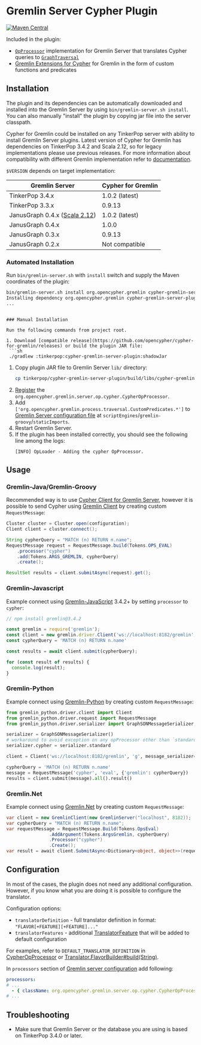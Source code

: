 # Gremlin Server Cypher Plugin

[![Maven Central](https://maven-badges.herokuapp.com/maven-central/org.opencypher.gremlin/cypher-gremlin-server-plugin/badge.svg?style=shield)](https://maven-badges.herokuapp.com/maven-central/org.opencypher.gremlin/cypher-gremlin-server-plugin)

Included in the plugin:

- [`OpProcessor`](https://tinkerpop.apache.org/docs/current/reference/#opprocessor-configurations) implementation for Gremlin Server that translates Cypher queries to [`GraphTraversal`](https://tinkerpop.apache.org/docs/current/reference/#traversal)
- [Gremlin Extensions for Cypher](../cypher-gremlin-extensions) for Gremlin in the form of custom functions and predicates


## Installation

The plugin and its dependencies can be automatically downloaded and installed into the Gremlin Server by using `bin/gremlin-server.sh install`. You can also manually "install" the plugin by copying jar file into the server classpath.

Cypher for Gremlin could be installed on any TinkerPop server with ability to install Gremlin Server plugins. Latest version of Cypher for Gremlin has dependencies on TinkerPop 3.4.2 and Scala 2.12, so for legacy implementations please use previous releases. For more information about compatibility with different Gremlin implementation refer to [documentation](https://github.com/opencypher/cypher-for-gremlin/wiki/Gremlin-implementations).

`$VERSION` depends on target implementation:


|             Gremlin Server             | Cypher for Gremlin |
|----------------------------------------|--------------------|
| TinkerPop 3.4.x                        | 1.0.2 (latest)     |
| TinkerPop 3.3.x                        | 0.9.13             |
| JanusGraph 0.4.x ([Scala 2.12][scala]) | 1.0.2 (latest)     |
| JanusGraph 0.4.x                       | 1.0.0              |
| JanusGraph 0.3.x                       | 0.9.13             |
| JanusGraph 0.2.x                       | Not compatible     |

[scala]: https://github.com/opencypher/cypher-for-gremlin/wiki/Gremlin-implementations#janusgraph-with-cypher-plugin


### Automated Installation

Run `bin/gremlin-server.sh` with `install` switch and supply the Maven coordinates of the plugin:

```sh
bin/gremlin-server.sh install org.opencypher.gremlin cypher-gremlin-server-plugin $VERSION
Installing dependency org.opencypher.gremlin cypher-gremlin-server-plugin $VERSION
...
```
  ```
  
### Manual Installation

Run the following commands from project root.

1. Download [compatible release](https://github.com/opencypher/cypher-for-gremlin/releases) or build the plugin JAR file:
   ```sh
   ./gradlew :tinkerpop:cypher-gremlin-server-plugin:shadowJar
   ```
1. Copy plugin JAR file to Gremlin Server `lib/` directory:
   ```sh
   cp tinkerpop/cypher-gremlin-server-plugin/build/libs/cypher-gremlin-server-plugin-*-all.jar /path/to/gremlin-server/lib/
   ```
1. [Register](https://tinkerpop.apache.org/docs/current/reference/#opprocessor-configurations) the `org.opencypher.gremlin.server.op.cypher.CypherOpProcessor`.
1. Add `['org.opencypher.gremlin.process.traversal.CustomPredicates.*']` to [Gremlin Server configuration file](https://tinkerpop.apache.org/docs/current/reference/#_configuring_2) at `scriptEngines`/`gremlin-groovy`/`staticImports`.
1. Restart Gremlin Server.
1. If the plugin has been installed correctly, you should see the following line among the logs:
   ```
   [INFO] OpLoader - Adding the cypher OpProcessor.
   ```
   
## Usage

### Gremlin-Java/Gremlin-Groovy

Recommended way is to use [Cypher Client for Gremlin Server](https://github.com/opencypher/cypher-for-gremlin/tree/master/tinkerpop/cypher-gremlin-server-client),
however it is possible to send Cypher using [Gremlin Client](http://tinkerpop.apache.org/docs/current/reference/#gremlin-java) by creating custom `RequestMessage`:

<!-- [freshReadmeSource](../../testware/integration-tests/src/test/java/org/opencypher/gremlin/snippets/CypherGremlinServerClientSnippets.java#gremlinClient) -->
```java
Cluster cluster = Cluster.open(configuration);
Client client = cluster.connect();

String cypherQuery = "MATCH (n) RETURN n.name";
RequestMessage request = RequestMessage.build(Tokens.OPS_EVAL)
    .processor("cypher")
    .add(Tokens.ARGS_GREMLIN, cypherQuery)
    .create();

ResultSet results = client.submitAsync(request).get();
```

### Gremlin-Javascript

Example connect using [Gremlin-JavaScript](http://tinkerpop.apache.org/docs/current/reference/#gremlin-javascript) 3.4.2+ by setting `processor` to `cypher`:

<!-- [freshReadmeSource](../../testware/integration-tests/src/test/resources/snippets/gremlin-javascript.js#example) -->
```js
// npm install gremlin@3.4.2

const gremlin = require('gremlin');
const client = new gremlin.driver.Client('ws://localhost:8182/gremlin', { traversalSource: 'g', processor: 'cypher'});
const cypherQuery = 'MATCH (n) RETURN n.name'

const results = await client.submit(cypherQuery);

for (const result of results) {
  console.log(result);
}
```

### Gremlin-Python

Example connect using [Gremlin-Python](http://tinkerpop.apache.org/docs/current/reference/#gremlin-python) by creating custom `RequestMessage`:

<!-- [freshReadmeSource](../../testware/integration-tests/src/test/resources/snippets/gremlin-python.py#example) -->
```python
from gremlin_python.driver.client import Client
from gremlin_python.driver.request import RequestMessage
from gremlin_python.driver.serializer import GraphSONMessageSerializer

serializer = GraphSONMessageSerializer()
# workaround to avoid exception on any opProcessor other than `standard` or `traversal`:
serializer.cypher = serializer.standard

client = Client('ws://localhost:8182/gremlin', 'g', message_serializer=serializer)

cypherQuery = 'MATCH (n) RETURN n.name'
message = RequestMessage('cypher', 'eval', {'gremlin': cypherQuery})
results = client.submit(message).all().result()
```

### Gremlin.Net

Example connect using [Gremlin.Net](http://tinkerpop.apache.org/docs/current/reference/#gremlin-DotNet) by creating custom `RequestMessage`:

<!-- [freshReadmeSource](../../testware/integration-tests/src/test/resources/snippets/gremlin-dotnet.cs#example) -->
```csharp
var client = new GremlinClient(new GremlinServer("localhost", 8182));
var cypherQuery = "MATCH (n) RETURN n.name";
var requestMessage = RequestMessage.Build(Tokens.OpsEval)
                .AddArgument(Tokens.ArgsGremlin, cypherQuery)
                .Processor("cypher")
                .Create();
var result = await client.SubmitAsync<Dictionary<object, object>>(requestMessage);
```

## Configuration

In most of the cases, the plugin does not need any additional configuration.  However, if you know what you are doing it is possible to configure the translator.

Configuration options:

* `translatorDefinition` - full translator definition in format: `"FLAVOR[+FEATURE][+FEATURE]..."`
* `translatorFeatures` - additional [TranslatorFeature](https://opencypher.github.io/cypher-for-gremlin/api/1.0.2/java/org/opencypher/gremlin/translation/translator/TranslatorFeature.html#skip.navbar.top) that will be added to default configuration

For examples, refer to `DEFAULT_TRANSLATOR_DEFINITION` in [CypherOpProcessor](src/main/java/org/opencypher/gremlin/server/op/cypher/CypherOpProcessor.java#L70) or [Translator.FlavorBuilder#build(String)](https://opencypher.github.io/cypher-for-gremlin/api/1.0.2/java/org/opencypher/gremlin/translation/translator/Translator.FlavorBuilder.html#build-java.lang.String-).

In `processors` section of [Gremlin server configuration](https://github.com/apache/tinkerpop/blob/master/gremlin-server/conf/gremlin-server.yaml) add following:

```yaml
processors:
# ...
  - { className: org.opencypher.gremlin.server.op.cypher.CypherOpProcessor, config: { translatorFeatures: "+multiple_labels" }}
# ...
```  



## Troubleshooting

- Make sure that Gremlin Server or the database you are using is based on TinkerPop 3.4.0 or later.

